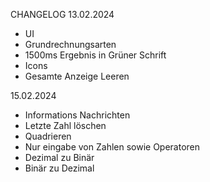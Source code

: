 CHANGELOG
13.02.2024
* UI
* Grundrechnungsarten
* 1500ms Ergebnis in Grüner Schrift
* Icons
* Gesamte Anzeige Leeren


15.02.2024
* Informations Nachrichten
* Letzte Zahl löschen
* Quadrieren
* Nur eingabe von Zahlen sowie Operatoren
* Dezimal zu Binär
* Binär zu Dezimal
